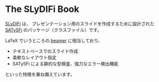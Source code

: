 # The SLyDIFi Book

[SLyDIFi](https://github.com/monaqa/slydifi) は、
プレゼンテーション用のスライドを作成するために設計された
[SATySFi](https://github.com/gfngfn/SATySFi) のパッケージ（クラスファイル）です。

LaTeX でいうところの [beamer](https://github.com/josephwright/beamer) に相当しており、

- テキストベースでのスライド作成
- 柔軟なレイアウト指定
- SATySFi による静的な型検査、強力なエラー検出機能

といった特徴を兼ね備えています。
